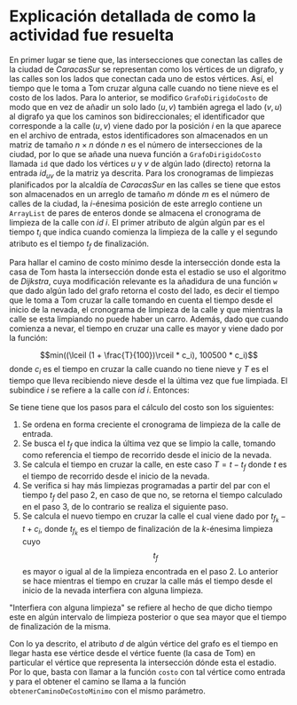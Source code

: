 # Explicación detallada de como la actividad fue resuelta

En primer lugar se tiene que, las intersecciones que conectan las calles de la ciudad de *CaracasSur* se representan como los vértices de un digrafo, y las calles son los lados que conectan cada uno de estos vértices. Así, el tiempo que le toma a Tom cruzar alguna calle cuando no tiene nieve es el costo de los lados. Para lo anterior, se modifico `GrafoDirigidoCosto` de modo que en vez de añadir un solo lado $(u, v)$ también agrega el lado $(v, u)$ al digrafo ya que los caminos son bidireccionales; el identificador que corresponde a la calle $(u,v)$ viene dado por la posición $i$ en la que aparece en el archivo de entrada, estos identificadores son almacenados en un matriz de tamaño $n\times n$ dónde $n$ es el número de intersecciones de la ciudad, por lo que se añade una nueva función a `GrafoDirigidoCosto` llamada `id` que dado los vértices $u$ y $v$ de algún lado (directo) retorna la entrada $id_{uv}$ de la matriz ya descrita. Para los cronogramas de limpiezas planificados por la alcaldía de *CaracasSur* en las calles se tiene que estos son almacenados en un arreglo de tamaño $m$ dónde $m$ es el número de calles de la ciudad, la $i$-énesima posición de este arreglo contiene un `ArrayList` de pares de enteros donde se almacena el cronograma de limpieza de la calle con $id$ $i$. El primer atributo de algún algún par es el tiempo $t_i$ que indica cuando comienza la limpieza de la calle y el segundo atributo es el tiempo $t_f$ de finalización.

Para hallar el camino de costo mínimo desde la intersección donde esta la casa de Tom hasta la intersección donde esta el estadio se uso el algoritmo de *Dijkstra*, cuya modificación relevante es la añadidura de una función `w` que dado algún lado del grafo retorna el costo del lado, es decir el tiempo que le toma a Tom cruzar la calle tomando en cuenta el tiempo desde el inicio de la nevada, el cronograma de limpieza de la calle y que mientras la calle se esta limpiando no puede haber un carro. Además, dado que cuando comienza a nevar, el tiempo en cruzar una calle es mayor y viene dado por la función:

$$min((\lceil (1 + \frac{T}{100})\rceil * c_i), 100500 * c_i)$$ donde $c_i$ es el tiempo en cruzar la calle cuando no tiene nieve y $T$ es el tiempo que lleva recibiendo nieve desde el la última vez que fue limpiada. El subindice $i$ se refiere a la calle con $id$ $i$. Entonces:

Se tiene tiene que los pasos para el cálculo del costo son los siguientes:

1. Se ordena en forma creciente el cronograma de limpieza de la calle de entrada.
2. Se busca el $t_f$ que indica la última vez que se limpio la calle, tomando como referencia el tiempo de recorrido desde el inicio de la nevada.
3. Se calcula el tiempo en cruzar la calle, en este caso $T = t - t_f$ donde $t$ es el tiempo de recorrido desde el inicio de la nevada.
4. Se verifica si hay más limpiezas programadas a partir del par con el tiempo $t_f$ del paso 2, en caso de que no, se retorna el tiempo calculado en el paso 3, de lo contrario se realiza el siguiente paso.
5. Se calcula el nuevo tiempo en cruzar la calle el cual viene dado por $t_{f_k} - t + c_i$, donde $t_{f_k}$ es el tiempo de finalización de la $k$-énesima limpieza cuyo $$t_f$$ es mayor o igual al de la limpieza encontrada en el paso 2. Lo anterior se hace mientras el tiempo en cruzar la calle más el tiempo desde el inicio de la nevada interfiera con alguna limpieza.

"Interfiera con alguna limpieza" se refiere al hecho de que dicho tiempo este en algún intervalo de limpieza posterior o que sea mayor que el tiempo de finalización de la misma.

Con lo ya descrito, el atributo $d$ de algún vértice del grafo es el tiempo en llegar hasta ese vértice desde el vértice fuente (la casa de Tom) en particular el vértice que representa la intersección dónde esta el estadio. Por lo que, basta con llamar a la función `costo` con tal vértice como entrada y para el obtener el camino se llama a la función `obtenerCaminoDeCostoMinimo` con el mismo parámetro. 
